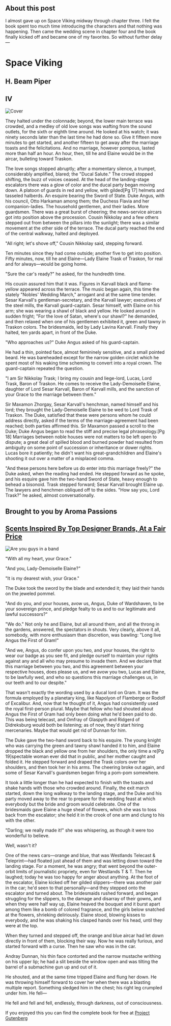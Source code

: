 ## About this post

I almost gave up on Space Viking midway through chapter three. I felt the book spent too much time introducing the characters and that nothing was happening. Then came the wedding scene in chapter four and the book finally kicked off and became one of my favorites. So without further delay—

# Space Viking

## H. Beam Piper

## IV

![Cover](/_img/space_viking.jpg "Cover Art")

They halted under the colonnade; beyond, the lower main terrace was crowded, and a medley of old love songs was wafting from the sound outlets, for the sixth or eighth time around. He looked at his watch; it was ninety seconds later than the last time he had done so. Give it fifteen more minutes to get started, and another fifteen to get away after the marriage toasts and the felicitations. And no marriage, however pompous, lasted more than half an hour. An hour, then, till he and Elaine would be in the aircar, bulleting toward Traskon.

The love songs stopped abruptly; after a momentary silence, a trumpet, considerably amplified, blared; the "Ducal Salute." The crowd stopped shifting, the buzz of voices ceased. At the head of the landing-stage escalators there was a glow of color and the ducal party began moving down. A platoon of guards in red and yellow, with gilded[Pg 17] helmets and tasseled halberds. An esquire bearing the Sword of State. Duke Angus, with his council, Otto Harkaman among them; the Duchess Flavia and her companion-ladies. The household gentlemen, and their ladies. More guardsmen. There was a great burst of cheering; the news-service aircars got into position above the procession. Cousin Nikkolay and a few others stepped out from between the pillars into the sunlight; there was a similar movement at the other side of the terrace. The ducal party reached the end of the central walkway, halted and deployed.

"All right; let's shove off," Cousin Nikkolay said, stepping forward.

Ten minutes since they had come outside; another five to get into position. Fifty minutes, now, till he and Elaine—Lady Elaine Trask of Traskon, for real and for always—would be going home.

"Sure the car's ready?" he asked, for the hundredth time.

His cousin assured him that it was. Figures in Karvall black and flame-yellow appeared across the terrace. The music began again, this time the stately "Nobles' Wedding March," arrogant and at the same time tender. Sesar Karvall's gentleman-secretary, and the Karvall lawyer; executives of the steel mills, the Karvall guard-captain. Sesar himself, with Elaine on his arm; she was wearing a shawl of black and yellow. He looked around in sudden fright; "For the love of Satan, where's our shawl?" he demanded, and then relaxed when one of his gentlemen exhibited it, green and tawny in Traskon colors. The bridesmaids, led by Lady Lavina Karvall. Finally they halted, ten yards apart, in front of the Duke.

"Who approaches us?" Duke Angus asked of his guard-captain.

He had a thin, pointed face, almost femininely sensitive, and a small pointed beard. He was bareheaded except for the narrow golden circlet which he spent most of his waking time scheming to convert into a royal crown. The guard-captain repeated the question.

"I am Sir Nikkolay Trask; I bring my cousin and liege-lord, Lucas, Lord Trask, Baron of Traskon. He comes to receive the Lady-Demoiselle Elaine, daughter of Lord Sesar Karvall, Baron of Karvall mills, and the sanction of your Grace to the marriage between them."

Sir Maxamon Zhorgay, Sesar Karvall's henchman, named himself and his lord; they brought the Lady-Demoiselle Elaine to be wed to Lord Trask of Traskon. The Duke, satisfied that these were persons whom he could address directly, asked if the terms of the marriage-agreement had been reached; both parties affirmed this. Sir Maxamon passed a scroll to the Duke; Duke Angus began to read the stiff and precise legal phraseology.[Pg 18] Marriages between noble houses were not matters to be left open to dispute; a great deal of spilled blood and burned powder had resulted from ambiguity on some point of succession or inheritance or dower rights. Lucas bore it patiently; he didn't want his great-grandchildren and Elaine's shooting it out over a matter of a misplaced comma.

"And these persons here before us do enter into this marriage freely?" the Duke asked, when the reading had ended. He stepped forward as he spoke, and his esquire gave him the two-hand Sword of State, heavy enough to behead a bisonoid. Trask stepped forward; Sesar Karvall brought Elaine up. The lawyers and henchmen obliqued off to the sides. "How say you, Lord Trask?" he asked, almost conversationally.

## Brought to you by Aroma Passions
## [Scents Inspired By Top Designer Brands, At a Fair Price](https://www.awin1.com/cread.php?awinmid=34989&awinaffid=2579497)

![Are you guys in a band](/_img/stoned.jpg)

"With all my heart, your Grace."

"And you, Lady-Demoiselle Elaine?"

"It is my dearest wish, your Grace."

The Duke took the sword by the blade and extended it; they laid their hands on the jeweled pommel.

"And do you, and your houses, avow us, Angus, Duke of Wardshaven, to be your sovereign prince, and pledge fealty to us and to our legitimate and lawful successors?"

"We do." Not only he and Elaine, but all around them, and all the throng in the gardens, answered, the spectators in shouts. Very clearly, above it all, somebody, with more enthusiasm than discretion, was bawling: "Long live Angus the First of Gram!"

"And we, Angus, do confer upon you two, and your houses, the right to wear our badge as you see fit, and pledge ourself to maintain your rights against any and all who may presume to invade them. And we declare that this marriage between you two, and this agreement between your respective houses, does please us, and we avow you two, Lucas and Elaine, to be lawfully wed, and who so questions this marriage challenges us, in our teeth and to our despite."

That wasn't exactly the wording used by a ducal lord on Gram. It was the formula employed by a planetary king, like Napolyon of Flamberge or Rodolf of Excalibur. And, now that he thought of it, Angus had consistently used the royal first-person plural. Maybe that fellow who had shouted about Angus the First of Gram had only been doing what he'd been paid to do. This was being telecast, and Omfray of Glaspyth and Ridgerd of Didreksburg would both be listening; as of now, they'd start hiring mercenaries. Maybe that would get rid of Dunnan for him.

The Duke gave the two-hand sword back to his esquire. The young knight who was carrying the green and tawny shawl handed it to him, and Elaine dropped the black and yellow one from her shoulders, the only time a re[Pg 19]spectable woman ever did that in public, and her mother caught and folded it. He stepped forward and draped the Trask colors over her shoulders, and then took her in his arms. The cheering broke out again, and some of Sesar Karvall's guardsmen began firing a pom-pom somewhere.

It took a little longer than he had expected to finish with the toasts and shake hands with those who crowded around. Finally, the exit march started, down the long walkway to the landing stage, and the Duke and his party moved away to the rear to prepare for the wedding feast at which everybody but the bride and groom would celebrate. One of the bridesmaids gave Elaine a huge sheaf of flowers, which she was to toss back from the escalator; she held it in the crook of one arm and clung to his with the other.

"Darling; we really made it!" she was whispering, as though it were too wonderful to believe.

Well, wasn't it?

One of the news cars—orange and blue, that was Westlands Telecast & Teleprint—had floated just ahead of them and was letting down toward the landing stage. For a moment, he was angry; that went beyond the outer-orbit limits of journalistic propriety, even for Westlands T & T. Then he laughed; today he was too happy for anger about anything. At the foot of the escalator, Elaine kicked off her gilded slippers—there was another pair in the car; he'd seen to that personally—and they stepped onto the escalator and turned about. The bridesmaids rushed forward, and began struggling for the slippers, to the damage and disarray of their gowns, and when they were half way up, Elaine heaved the bouquet and it burst apart among them like a bomb of colored fragrance, and the girls below snatched at the flowers, shrieking deliriously. Elaine stood, blowing kisses to everybody, and he was shaking his clasped hands over his head, until they were at the top.

When they turned and stepped off, the orange and blue aircar had let down directly in front of them, blocking their way. Now he was really furious, and started forward with a curse. Then he saw who was in the car.

Andray Dunnan, his thin face contorted and the narrow mustache writhing on his upper lip; he had a slit beside the window open and was tilting the barrel of a submachine gun up and out of it.

He shouted, and at the same time tripped Elaine and flung her down. He was throwing himself forward to cover her when there was a blasting multiple report. Something sledged him in the chest; his right leg crumpled under him. He fell—

He fell and fell and fell, endlessly, through darkness, out of consciousness.

If you enjoyed this you can find the complete book for free at [Project Gutenberg](https://www.gutenberg.org/ebooks/20728)
